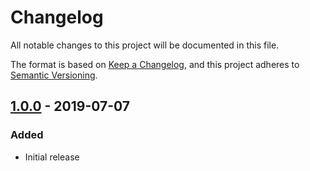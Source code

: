 # Changelog
All notable changes to this project will be documented in this file.

The format is based on [Keep a Changelog](https://keepachangelog.com/en/1.0.0/),
and this project adheres to [Semantic Versioning](https://semver.org/spec/v2.0.0.html).

## [1.0.0] - 2019-07-07
### Added
- Initial release

[1.0.0]: https://github.com/favware/ytdl-prismplayer/releases/tag/v1.0.0